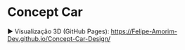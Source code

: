 # Concept Car

▶️ Visualização 3D (GitHub Pages): https://Felipe-Amorim-Dev.github.io/Concept-Car-Design/
